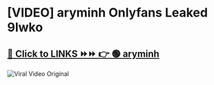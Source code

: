 
 # [VIDEO] aryminh Onlyfans Leaked 9lwko

## <h2><a href="https://clipsfans.com/aryminh&ref=git">🔗 Click to LINKS ⏩⏩ 👉 🟢 aryminh </a></h2>

<a href="https://clipsfans.com/aryminh&ref=git" rel="nofollow" data-target="animated-image.originalLink"><img src="https://i.ibb.co.com/xMMVF88/686577567.gif" alt="Viral Video Original" style="max-width: 100%; display: inline-block;" data-target="animated-image.originalImage"></a>

